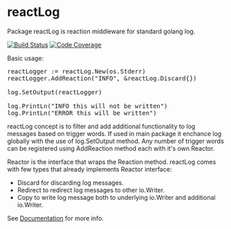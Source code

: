 # reactLog
Package reactLog is reaction middleware for standard golang log.

[![Build Status](https://travis-ci.org/MatejB/reactLog.svg)](https://travis-ci.org/MatejB/reactLog) [![Code Coverage](http://gocover.io/_badge/gopkg.in/reactLog)](http://gocover.io/gopkg.in/reactLog)

Basic usage:
<pre>
reactLogger := reactLog.New(os.Stderr)
reactLogger.AddReaction("INFO", &reactLog.Discard{})

log.SetOutput(reactLogger)

log.PrintLn("INFO this will not be written")
log.PrintLn("ERROR this will be written")
</pre>

reactLog concept is to filter and add additional functionality
to log messages based on trigger words.
If used in main package it enchance log globally with the use of log.SetOutput method.
Any number of trigger words can be registered using AddReaction
method each with it's own Reactor.

Reactor is the interface that wraps the Reaction method.
reactLog comes with few types that already implements Reactor interface:
* Discard for discarding log messages.
* Redirect to redirect log messages to other io.Writer.
* Copy to write log message both to underlying io.Writer and additional io.Writer.

See [Documentation](https://godoc.org/github.com/MatejB/reactLog#Logger.Write) for more info.
